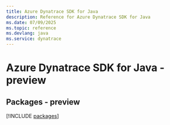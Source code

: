 ```yaml
---
title: Azure Dynatrace SDK for Java
description: Reference for Azure Dynatrace SDK for Java
ms.date: 07/09/2025
ms.topic: reference
ms.devlang: java
ms.service: dynatrace
---
```

# Azure Dynatrace SDK for Java - preview
## Packages - preview
[!INCLUDE [packages](dynatrace-index.md)]